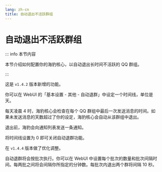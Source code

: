 ```yaml
---
lang: zh-cn
title: 自动退出不活跃群组
---
```


# 自动退出不活跃群组

::: info 本节内容

本节介绍如何配置你的海豹核心，以自动退出长时间不活跃的 QQ 群组。

:::

<Badge type="tip" text="v1.4.2" vertical="middle" /> 这是 `v1.4.2` 版本新增的功能。

你可以在 WebUI 的「基本设置 - 其他 - 自动退群」中设定一个时间线，单位是 天。

每天凌晨 4 时，海豹核心会检查在每个 QQ 群组中最后一次发送消息的时间。如果未发送消息的天数超过了你的设定，海豹核心会自动从该群组中退出。

退出前，海豹会向通知列表发送一条通知。

将时间线设置为 0 即可关闭自动退群功能。

<Badge type="tip" text="v1.4.4" vertical="middle"/> 在 `v1.4.4` 版本做了优化调整。

自动退群将会按批次执行。你可以在 WebUI 中设置每个批次的数量和批次间隔时间。每两批之间将会间隔你所指定的分钟数。每批次内退出两个群将间隔 10 秒。
